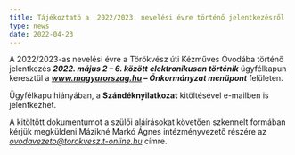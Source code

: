 ```yaml
---
title: Tájékoztató a  2022/2023. nevelési évre történő jelentkezésről
type: news
date: 2022-04-23
---
```

A 2022/2023-as nevelési évre a Törökvész úti Kézműves Óvodába történő jelentkezés ***2022. május 2 – 6. között** **elektronikusan történik*** ügyfélkapun keresztül a ***www.magyarorszag.hu – Önkormányzat menüpont*** felületen.

Ügyfélkapu hiányában, a **Szándéknyilatkozat** kitöltésével e-mailben is jelentkezhet.

A kitöltött dokumentumot a szülői aláírásokat követően szkennelt formában kérjük megküldeni Mázikné Markó Ágnes intézményvezető részére az *[ovodavezeto@torokvesz.t-online.hu](mailto:ovodavezeto@torokvesz.t-online.hu)* címre.